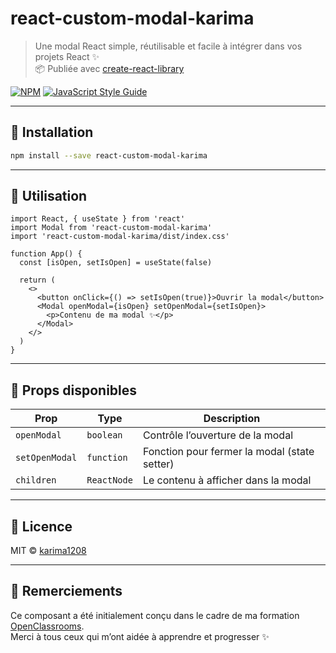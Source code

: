 # react-custom-modal-karima

> Une modal React simple, réutilisable et facile à intégrer dans vos projets React ✨  
> 📦 Publiée avec [create-react-library](https://github.com/transitive-bullshit/create-react-library)

[![NPM](https://img.shields.io/npm/v/react-custom-modal-karima.svg)](https://www.npmjs.com/package/react-custom-modal-karima)
[![JavaScript Style Guide](https://img.shields.io/badge/code_style-standard-brightgreen.svg)](https://standardjs.com)

---

## 🚀 Installation

```bash
npm install --save react-custom-modal-karima
```

---

## 🧠 Utilisation

```tsx
import React, { useState } from 'react'
import Modal from 'react-custom-modal-karima'
import 'react-custom-modal-karima/dist/index.css'

function App() {
  const [isOpen, setIsOpen] = useState(false)

  return (
    <>
      <button onClick={() => setIsOpen(true)}>Ouvrir la modal</button>
      <Modal openModal={isOpen} setOpenModal={setIsOpen}>
        <p>Contenu de ma modal ✨</p>
      </Modal>
    </>
  )
}
```

---

## 🔧 Props disponibles

| Prop           | Type        | Description                                  |
| -------------- | ----------- | -------------------------------------------- |
| `openModal`    | `boolean`   | Contrôle l’ouverture de la modal             |
| `setOpenModal` | `function`  | Fonction pour fermer la modal (state setter) |
| `children`     | `ReactNode` | Le contenu à afficher dans la modal          |

---

## 📝 Licence

MIT © [karima1208](https://github.com/karima1208)

---

## 💌 Remerciements

Ce composant a été initialement conçu dans le cadre de ma formation [OpenClassrooms](https://openclassrooms.com).  
Merci à tous ceux qui m’ont aidée à apprendre et progresser ✨
